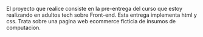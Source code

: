 El proyecto que realice consiste en la pre-entrega del curso que estoy realizando en adultos tech sobre Front-end. Esta entrega implementa html y css. Trata sobre una pagina web ecommerce ficticia de insumos de computacion. 
